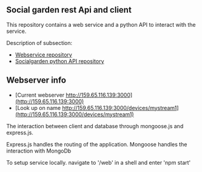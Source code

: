 ## Social garden rest Api and client
This repository contains a web service and a python API to interact with the service.

Description of subsection:

* [Webservice repository](https://github.com/RohlederCPH/socialgarden/tree/master/web)
* [Socialgarden python API repository](https://github.com/RohlederCPH/socialgardenapi)


## Webserver info
* [Current webserver http://159.65.116.139:3000](http://159.65.116.139:3000)
* [Look up on name http://159.65.116.139:3000/devices/mystream1](http://159.65.116.139:3000/devices/mystream1)

The interaction between client and database through mongoose.js and express.js.

Express.js handles the routing of the application.
Mongoose handles the interaction with MongoDb

To setup service locally. navigate to '/web' in a shell and enter 'npm start'
